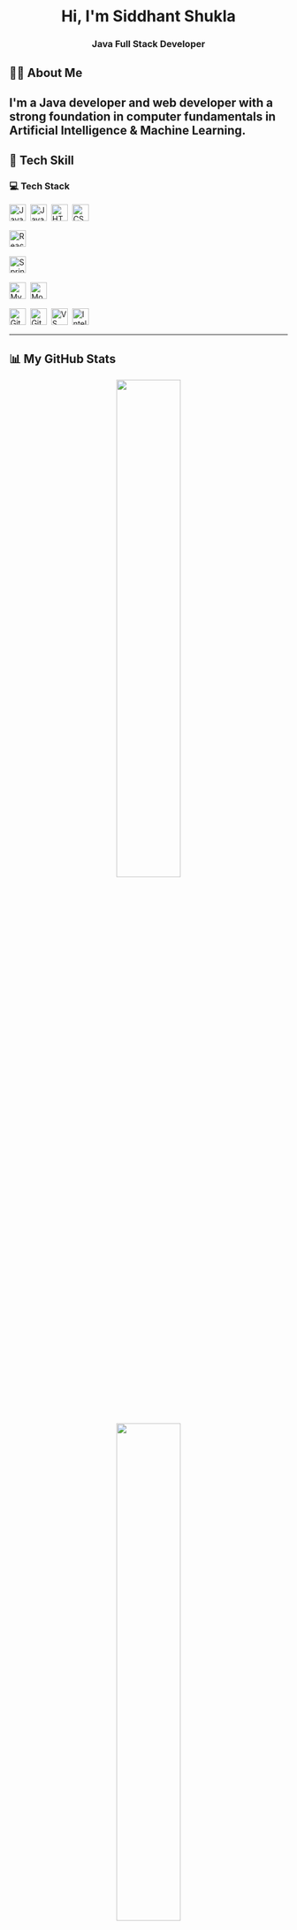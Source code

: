 <h1 align="center">Hi, I'm Siddhant Shukla</h1>
<h3 align="center">Java Full Stack Developer</h3>



## 🙋‍♂️ About Me

I'm a Java developer and web developer with a strong foundation in computer fundamentals in Artificial Intelligence & Machine Learning.
---

## 🚀 Tech Skill
<p align="left">
  <h3>💻 Tech Stack</h3>
<p align="left">
  <!-- Languages -->
  <img src="https://cdn.jsdelivr.net/gh/devicons/devicon/icons/java/java-original.svg" title="Java" width="30px"/>&nbsp;
  <img src="https://cdn.jsdelivr.net/gh/devicons/devicon/icons/javascript/javascript-original.svg" title="JavaScript" width="30px"/>&nbsp;
  <img src="https://cdn.jsdelivr.net/gh/devicons/devicon/icons/html5/html5-original.svg" title="HTML5" width="30px"/>&nbsp;
  <img src="https://cdn.jsdelivr.net/gh/devicons/devicon/icons/css3/css3-original.svg" title="CSS3" width="30px"/>&nbsp;

  <!-- Frontend -->
  <img src="https://cdn.jsdelivr.net/gh/devicons/devicon/icons/react/react-original.svg" title="React" width="30px"/>&nbsp;

  <!-- Backend -->
  <img src="https://cdn.jsdelivr.net/gh/devicons/devicon/icons/spring/spring-original.svg" title="Spring Boot" width="30px"/>&nbsp;

  <!-- Database -->
  <img src="https://cdn.jsdelivr.net/gh/devicons/devicon/icons/mysql/mysql-original.svg" title="MySQL" width="30px"/>&nbsp;
  <img src="https://cdn.jsdelivr.net/gh/devicons/devicon/icons/mongodb/mongodb-original.svg" title="MongoDB" width="30px"/>&nbsp;

  <!-- Tools -->
  <img src="https://cdn.jsdelivr.net/gh/devicons/devicon/icons/git/git-original.svg" title="Git" width="30px"/>&nbsp;
  <img src="https://cdn.jsdelivr.net/gh/devicons/devicon/icons/github/github-original.svg" title="GitHub" width="30px"/>&nbsp;
  <img src="https://cdn.jsdelivr.net/gh/devicons/devicon/icons/vscode/vscode-original.svg" title="VS Code" width="30px"/>&nbsp;
  <img src="https://cdn.jsdelivr.net/gh/devicons/devicon/icons/intellij/intellij-original.svg" title="IntelliJ IDEA" width="30px"/>&nbsp;
</p>
</p>

---
## 📊 My GitHub Stats

<p align="center">
  <img src="https://github-readme-stats.vercel.app/api?username=My-Coding-World-Sid&show_icons=true&theme=dark&hide_border=true" width="48%" />
  
</p>


<p align="center">
  <img src="https://github-readme-stats.vercel.app/api/top-langs/?username=My-Coding-World-Sid&layout=compact&theme=dark&hide_border=true" width="48%" />
</p>








## 📫 Connect With Me:
<a href="https://www.linkedin.com/in/siddhant101" target="_blank">
  <img src="https://cdn.jsdelivr.net/gh/devicons/devicon/icons/linkedin/linkedin-original.svg" width="30px" alt="LinkedIn Icon"/>
</a>



---

<p align="center">⭐️ Thanks for visiting my profile!!</p>
